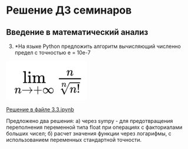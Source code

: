 ﻿# Решение ДЗ семинаров

## Введение в математический анализ


3. *На языке Python предложить алгоритм вычисляющий численно предел с точностью e = 10e-7

![Предел для расчета](./6.jpg)

[Решение в файле 3.3.ipynb](./3.3.ipynb)

Предложено два решения:
а) через sympy - для предотвращения переполнения переменной типа float при операциях с факториалами больших чисел;
б) расчет значения функции через логарифмы, с использованием переменных стандартной точности.
